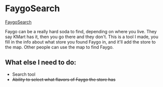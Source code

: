 # FaygoSearch

[FaygoSearch](http://faygosearch.tk/ "FaygoSearch")

Faygo can be a really hard soda to find, depending on where you live. They say KMart has it, then you go there and they don't. This is a tool I made, you fill in the info about what store you found Faygo in, and it'll add the store to the map. Other people can use the map to find Faygo.

## What else I need to do:
- Search tool
- ~~Ability to select what flavors of Faygo the store has~~